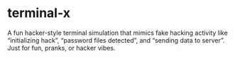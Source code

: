 # terminal-x
A fun hacker-style terminal simulation that mimics fake hacking activity like “initializing hack”, “password files detected”, and “sending data to server”. Just for fun, pranks, or hacker vibes.
